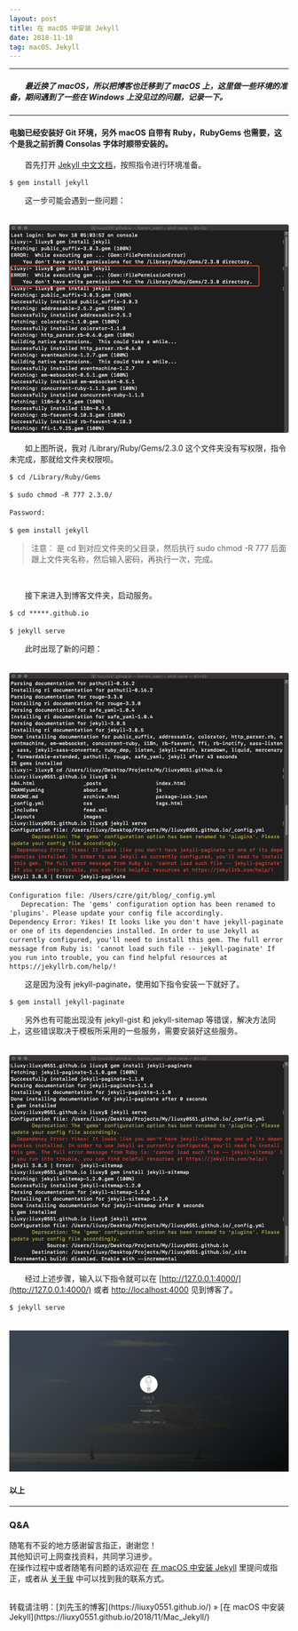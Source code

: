 ```yaml
---
layout: post
title: 在 macOS 中安装 Jekyll
date: 2018-11-18
tag: macOS、Jekyll
---
```


___
##### 　　最近换了 macOS，所以把博客也迁移到了 macOS 上，这里做一些环境的准备，期间遇到了一些在 Windows 上没见过的问题，记录一下。

___

#### 电脑已经安装好 Git 环境，另外 macOS 自带有 Ruby，RubyGems 也需要，这个是我之前折腾 Consolas 字体时顺带安装的。

　　首先打开 [Jekyll 中文文档](https://www.jekyll.com.cn/)，按照指令进行环境准备。

    $ gem install jekyll
    
　　这一步可能会遇到一些问题：
   
　　![](https://raw.githubusercontent.com/liuxy0551/liuxy0551.github.io.jekyll/master/images/posts/Mac_Jekyll/1.png)

　　如上图所说，我对 /Library/Ruby/Gems/2.3.0 这个文件夹没有写权限，指令未完成，那就给文件夹权限呗。

    $ cd /Library/Ruby/Gems

    $ sudo chmod -R 777 2.3.0/
    
    Password:
    
    $ gem install jekyll
    
> 注意： 是 cd 到对应文件夹的父目录，然后执行 sudo chmod -R 777 后面跟上文件夹名称，然后输入密码，再执行一次，完成。

<br>

　　接下来进入到博客文件夹，启动服务。

    $ cd *****.github.io
    
    $ jekyll serve
    
　　此时出现了新的问题：

　　![](https://raw.githubusercontent.com/liuxy0551/liuxy0551.github.io.jekyll/master/images/posts/Mac_Jekyll/2.png)

    Configuration file: /Users/czre/git/blog/_config.yml
       Deprecation: The 'gems' configuration option has been renamed to 'plugins'. Please update your config file accordingly.
    Dependency Error: Yikes! It looks like you don't have jekyll-paginate or one of its dependencies installed. In order to use Jekyll as currently configured, you'll need to install this gem. The full error message from Ruby is: 'cannot load such file -- jekyll-paginate' If you run into trouble, you can find helpful resources at https://jekyllrb.com/help/! 

　　这是因为没有 jekyll-paginate，使用如下指令安装一下就好了。

    $ gem install jekyll-paginate 
    
　　另外也有可能出现没有 jekyll-gist 和 jekyll-sitemap 等错误，解决方法同上，这些错误取决于模板所采用的一些服务，需要安装好这些服务。 

　　![](https://raw.githubusercontent.com/liuxy0551/liuxy0551.github.io.jekyll/master/images/posts/Mac_Jekyll/3.png)

　　经过上述步骤，输入以下指令就可以在 [http://127.0.0.1:4000/](http://127.0.0.1:4000/) 或者 [http://localhost:4000](http://localhost:4000) 见到博客了。

    $ jekyll serve

　　![](https://raw.githubusercontent.com/liuxy0551/liuxy0551.github.io.jekyll/master/images/posts/Mac_Jekyll/4.png)


#### 以上

___
### Q&A

随笔有不妥的地方感谢留言指正，谢谢您！  
其他知识可上网查找资料，共同学习进步。  
在操作过程中或者随笔有问题的话欢迎在 [在 macOS 中安装 Jekyll](https://liuxy0551.github.io/2018/11/Mac_Jekyll/) 里提问或指正，或者从 [关于我](https://liuxy0551.github.io/about/) 中可以找到我的联系方式。


<br>
转载请注明：[刘先玉的博客](https://liuxy0551.github.io/) » [在 macOS 中安装 Jekyll](https://liuxy0551.github.io/2018/11/Mac_Jekyll/)
